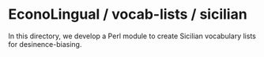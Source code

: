 # EconoLingual / vocab-lists / sicilian

In this directory, we develop a Perl module to create Sicilian vocabulary lists for desinence-biasing.
